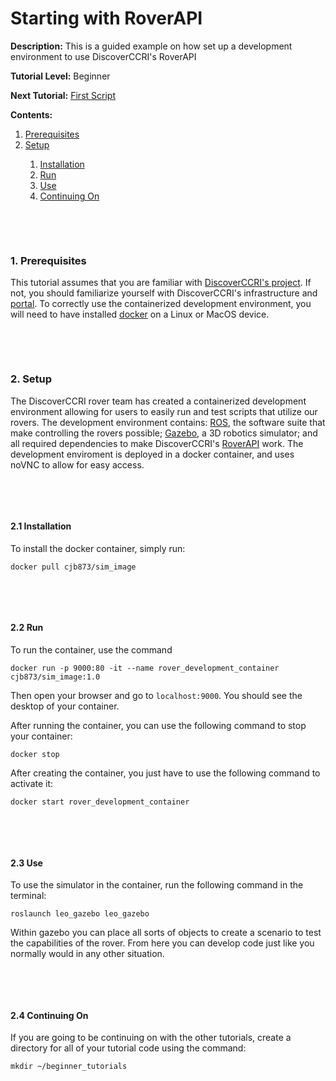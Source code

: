 # Starting with RoverAPI

**Description:** This is a guided example on how set up a development environment to use DiscoverCCRI's RoverAPI

**Tutorial Level:** Beginner

**Next Tutorial:** [First Script](example0.md)

**Contents:**
<ol type="1">
  <li><a href="#1">Prerequisites</a></li>
  <li><a href="#2">Setup</a></li>
  <ol type="1">
    <li><a href="#2.1">Installation</a></li>
    <li><a href="#2.2">Run</a></li>
    <li><a href="#2.3">Use</a></li>
    <li><a href="#2.4">Continuing On</a></li>
  </ol>
</ol>



<p>&nbsp;</p><p>&nbsp;</p>


<div id="1"></div>

### 1. Prerequisites
This tutorial assumes that you are familiar with [DiscoverCCRI's project](https://discoverccri.org). If not, you should familiarize yourself with 
DiscoverCCRI's infrastructure and [portal](https://discover-dev.rc.nau.edu/). To correctly use the containerized development environment, you will 
need to have installed [docker](https://www.docker.com/) on a Linux or MacOS device. 
<p>&nbsp;</p><p>&nbsp;</p>

<div id="2"></div>

### 2. Setup
The DiscoverCCRI rover team has created a containerized development environment allowing for users to easily run and test scripts that utilize our 
rovers. The development environment contains: [ROS](https://ros.org), the software suite that make controlling the rovers possible;
[Gazebo](https://gazebosim.org/home), a 3D robotics simulator; and all required dependencies to make DiscoverCCRI's 
[RoverAPI](https://github.com/DiscoverCCRI/RoverAPI) work. The development enviroment is deployed in a docker container, and uses noVNC
to allow for easy access.
<p>&nbsp;</p><p>&nbsp;</p>

<div id="2.1"></div>

#### 2.1 Installation
To install the docker container, simply run:
```
docker pull cjb873/sim_image
```
<p>&nbsp;</p><p>&nbsp;</p>

<div id="2.2"></div>

#### 2.2 Run
To run the container, use the command
```
docker run -p 9000:80 -it --name rover_development_container cjb873/sim_image:1.0
```

Then open your browser and go to `localhost:9000`. You should see the desktop of your container.

After running the container, you can use the following command to stop your container:
```
docker stop
```

After creating the container, you just have to use the following command to activate it:
```
docker start rover_development_container
```
<p>&nbsp;</p><p>&nbsp;</p>

<div id="2.3"></div>

#### 2.3 Use
To use the simulator in the container, run the following command in the terminal:
```
roslaunch leo_gazebo leo_gazebo
```
Within gazebo you can place all sorts of objects to create a scenario to test the capabilities of the rover. From here you can develop code just like you
normally would in any other situation.
<p>&nbsp;</p><p>&nbsp;</p>

<div id="2.4"></div>

#### 2.4 Continuing On
If you are going to be continuing on with the other tutorials, create a directory for all of your tutorial code using the command:
```
mkdir ~/beginner_tutorials
```
<p>&nbsp;</p>
